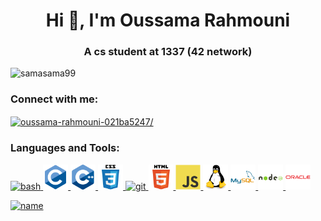 <h1 align="center">Hi 👋, I'm Oussama Rahmouni</h1>
<h3 align="center">A cs student at 1337 (42 network)</h3>

<p align="left"> <img src="https://komarev.com/ghpvc/?username=samasama99&label=Profile%20views&color=0e75b6&style=flat" alt="samasama99" /> </p>

<!-- <p align="left"> <a href="https://github.com/ryo-ma/github-profile-trophy"><img src="https://github-profile-trophy.vercel.app/?username=samasama99" alt="samasama99" /></a> </p>
 -->
<h3 align="left">Connect with me:</h3>
<p align="left">
<a href="https://linkedin.com/in/oussama-rahmouni-021ba5247/" target="blank"><img align="center" src="https://raw.githubusercontent.com/rahuldkjain/github-profile-readme-generator/master/src/images/icons/Social/linked-in-alt.svg" alt="oussama-rahmouni-021ba5247/" height="30" width="40" /></a>
</p>

<h3 align="left">Languages and Tools:</h3>
<p align="left"> <a href="https://www.gnu.org/software/bash/" target="_blank" rel="noreferrer"> <img src="https://www.vectorlogo.zone/logos/gnu_bash/gnu_bash-icon.svg" alt="bash" width="40" height="40"/> </a> <a href="https://www.cprogramming.com/" target="_blank" rel="noreferrer"> <img src="https://raw.githubusercontent.com/devicons/devicon/master/icons/c/c-original.svg" alt="c" width="40" height="40"/> </a> <a href="https://www.w3schools.com/cpp/" target="_blank" rel="noreferrer"> <img src="https://raw.githubusercontent.com/devicons/devicon/master/icons/cplusplus/cplusplus-original.svg" alt="cplusplus" width="40" height="40"/> </a> <a href="https://www.w3schools.com/css/" target="_blank" rel="noreferrer"> <img src="https://raw.githubusercontent.com/devicons/devicon/master/icons/css3/css3-original-wordmark.svg" alt="css3" width="40" height="40"/> </a> <a href="https://git-scm.com/" target="_blank" rel="noreferrer"> <img src="https://www.vectorlogo.zone/logos/git-scm/git-scm-icon.svg" alt="git" width="40" height="40"/> </a> <a href="https://www.w3.org/html/" target="_blank" rel="noreferrer"> <img src="https://raw.githubusercontent.com/devicons/devicon/master/icons/html5/html5-original-wordmark.svg" alt="html5" width="40" height="40"/> </a> <a href="https://developer.mozilla.org/en-US/docs/Web/JavaScript" target="_blank" rel="noreferrer"> <img src="https://raw.githubusercontent.com/devicons/devicon/master/icons/javascript/javascript-original.svg" alt="javascript" width="40" height="40"/> </a> <a href="https://www.linux.org/" target="_blank" rel="noreferrer"> <img src="https://raw.githubusercontent.com/devicons/devicon/master/icons/linux/linux-original.svg" alt="linux" width="40" height="40"/> </a> <a href="https://www.mysql.com/" target="_blank" rel="noreferrer"> <img src="https://raw.githubusercontent.com/devicons/devicon/master/icons/mysql/mysql-original-wordmark.svg" alt="mysql" width="40" height="40"/> </a> <a href="https://nodejs.org" target="_blank" rel="noreferrer"> <img src="https://raw.githubusercontent.com/devicons/devicon/master/icons/nodejs/nodejs-original-wordmark.svg" alt="nodejs" width="40" height="40"/> </a> <a href="https://www.oracle.com/" target="_blank" rel="noreferrer"> <img src="https://raw.githubusercontent.com/devicons/devicon/master/icons/oracle/oracle-original.svg" alt="oracle" width="40" height="40"/> </a> </p>

<!-- <p><img align="left" src="https://github-readme-stats.vercel.app/api/top-langs?username=samasama99&show_icons=true&locale=en&layout=compact" alt="samasama99" /></p>

<p>&nbsp;<img align="center" src="https://github-readme-stats.vercel.app/api?username=samasama99&show_icons=true&locale=en" alt="samasama99" /></p>
 -->

[![name](https://www.codewars.com/users/sama_sama/badges/large)](https://www.codewars.com/users/sama_sama)

<!-- [![orahmoun's 42 stats](https://badge42.vercel.app/api/v2/cl6xjvj5w00060gmp1rsvgeyn/stats?cursusId=21&coalitionId=76)](https://github.com/JaeSeoKim/badge42)
 -->
